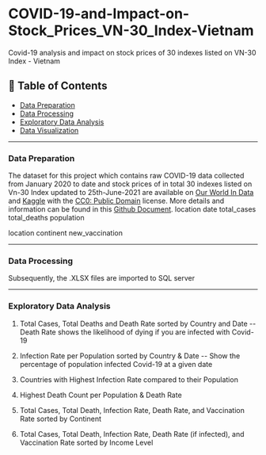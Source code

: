 # COVID-19-and-Impact-on-Stock_Prices_VN-30_Index-Vietnam
Covid-19 analysis and impact on stock prices of 30 indexes listed on VN-30 Index - Vietnam

## :bookmark_tabs: Table of Contents 

 * [Data Preparation](https://github.com/tankdinh/COVID-19-and-Impact-on-Stock_Prices_VN-30_Index-Vietnam/README.md?plain=1#L13)
 * [Data Processing](https://github.com/tankdinh/COVID-19-and-Impact-on-Stock_Prices_VN-30_Index-Vietnam/blob/aaf7c55bb45240001aa7e734fd8a61a45f61cb04/README.md?plain=1#L18-L20)
 * [Exploratory Data Analysis]()
 * [Data Visualization]()

---

### Data Preparation
The dataset for this project which contains raw COVID-19 data collected from January 2020 to date and stock prices of in total 30 indexes listed on Vn-30 Index updated to 25th-June-2021 are available on [Our World In Data](https://ourworldindata.org/covid-deaths) and [Kaggle](https://www.kaggle.com/datasets/nguyenngocphung/stock-prices-vn30-indexvietnam?resource=download) with the [CC0: Public Domain](https://creativecommons.org/publicdomain/zero/1.0/) license. More details and information can be found in this [Github Document](https://github.com/owid/covid-19-data/blob/master/public/data/README.md).
location
date
total_cases
total_deaths
population

location
continent
new_vaccination

---

### Data Processing
Subsequently, the .XLSX files are imported to SQL server

---

### Exploratory Data Analysis
1. Total Cases, Total Deaths and Death Rate sorted by Country and Date
--Death Rate shows the likelihood of dying if you are infected with Covid-19

2. Infection Rate per Population sorted by Country & Date
-- Show the percentage of population infected Covid-19 at a given date

3. Countries with Highest Infection Rate compared to their Population 
 
4. Highest Death Count per Population & Death Rate  

5. Total Cases, Total Death, Infection Rate, Death Rate, and Vaccination Rate sorted by Continent

6. Total Cases, Total Death, Infection Rate, Death Rate (if infected), and Vaccination Rate sorted by Income Level
 
 
